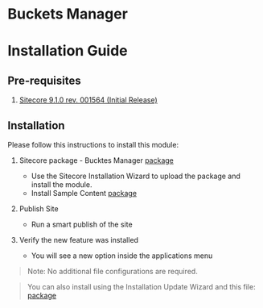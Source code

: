 # Buckets Manager
# Installation Guide

## Pre-requisites
1. [Sitecore 9.1.0 rev. 001564 (Initial Release)](https://dev.sitecore.net/Downloads/Sitecore_Experience_Platform/91/Sitecore_Experience_Platform_91_Initial_Release.aspx)

## Installation
Please follow this instructions to install this module:

1. Sitecore package - Bucktes Manager [package](resources/SLH%20Bucket%20Manager.zip)
	- Use the Sitecore Installation Wizard to upload the package and install the module.
	- Install Sample Content [package](resources/SLH%20Bucket%20Manager%20-%20Sample%20Content%20Only.zip)
	
2. Publish Site
	- Run a smart publish of the site
	
3. Verify the new feature was installed
	- You will see a new option inside the applications menu
		
> Note: No additional file configurations are required.

> You can also install using the Installation Update Wizard and this file: [package](resources/SLH.BucketsManager.update)





